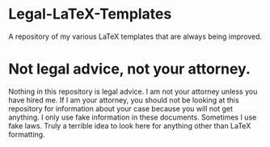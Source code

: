 # Legal-LaTeX-Templates
A repository of my various LaTeX templates that are always being improved. 

# Not legal advice, not your attorney.
Nothing in this repository is legal advice. I am not your attorney unless you have hired me. If I am your attorney, you should not be looking at this repository for information about your case because you will not get anything. I only use fake information in these documents. Sometimes I use fake laws. Truly a terrible idea to look here for anything other than LaTeX formatting.
